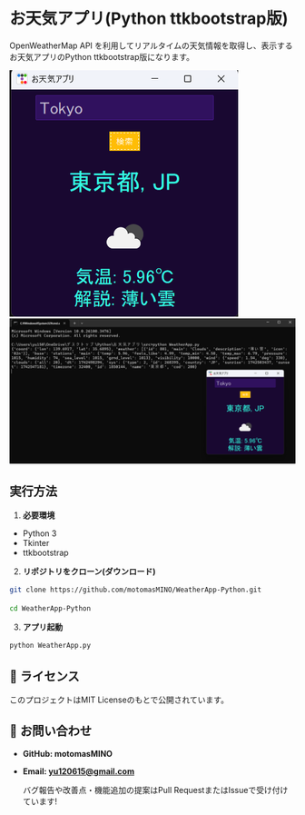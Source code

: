 # お天気アプリ(Python ttkbootstrap版)
OpenWeatherMap API を利用してリアルタイムの天気情報を取得し、表示するお天気アプリのPython ttkbootstrap版になります。

![スクショ](Screenshot1.png)
![スクショ](Screenshot2.png)

## 実行方法
1. **必要環境**
- Python 3
- Tkinter
- ttkbootstrap

2. **リポジトリをクローン(ダウンロード)**
```sh
git clone https://github.com/motomasMINO/WeatherApp-Python.git

cd WeatherApp-Python
```
3. **アプリ起動**
```sh
python WeatherApp.py
```
## 📜 ライセンス
このプロジェクトはMIT Licenseのもとで公開されています。

## 📧 お問い合わせ
- **GitHub: motomasMINO**

- **Email: yu120615@gmail.com**

  バグ報告や改善点・機能追加の提案はPull RequestまたはIssueで受け付けています!